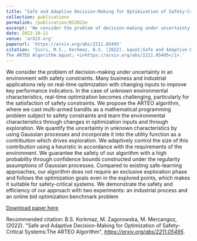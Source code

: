 ```yaml
---
title: "Safe and Adaptive Decision-Making for Optimization of Safety-Critical Systems:The ARTEO Algorithm"
collection: publications
permalink: /publication/BS2022e
excerpt: 'We consider the problem of decision-making under uncertainty in an environment with safety constraints. We propose the ARTEO algorithm, where we cast multiarmed bandits as a mathematical programming problem subject to safety constraints and learn the unknown characteristics through exploration while optimizing the targets. We quantify the uncertainty in unknown characteristics by using Gaussian processes and incorporate it into the cost function as a contribution which drives exploration. We adaptively control the size of this contribution in accordance with the requirements of the environment. We guarantee the safety of our algorithm with a high probability through confidence bounds constructed under the regularity assumptions of Gaussian processes.'
date: 2022-10-11
venue: 'arXiV.org'
paperurl: 'https://arxiv.org/abs/2211.05495'
citation: 'Sivri, M.S., Korkmaz, B.S. (2022). &quot;Safe and Adaptive Decision-Making for Optimization of Safety-Critical Systems:
The ARTEO Algorithm.&quot; <i>https://arxiv.org/abs/2211.05495</i>.'
---
```

We consider the problem of decision-making under uncertainty in an environment with safety constraints. Many business and industrial applications rely on real-time optimization with changing inputs to improve key performance indicators. In the case of unknown environmental characteristics, real-time optimization becomes challenging, particularly for the satisfaction of safety constraints. We propose the ARTEO algorithm, where we cast multi-armed bandits as a mathematical programming problem subject to safety constraints and learn the environmental characteristics through changes in optimization inputs and through exploration. We quantify the uncertainty in unknown characteristics by using Gaussian processes and incorporate it into the utility function as a contribution which drives exploration. We adaptively control the size of this contribution using a heuristic in accordance with the requirements of the environment. We guarantee the safety of our algorithm with a high probability through confidence bounds constructed under the regularity assumptions of Gaussian processes. Compared to existing safe-learning approaches, our algorithm does not require an exclusive exploration phase and follows the optimization goals even in the explored points, which makes it suitable for safety-critical systems. We demonstrate the safety and efficiency of our approach with two experiments: an industrial process and an online bid optimization benchmark problem

[Download paper here](https://link.springer.com/chapter/10.1007/978-3-030-93823-9_7)

Recommended citation: B.S. Korkmaz, M. Zagorowska, M. Mercangoz, (2022). "Safe and Adaptive Decision-Making for Optimization of Safety-Critical Systems:The ARTEO Algorithm", <i>https://arxiv.org/abs/2211.05495</i>.